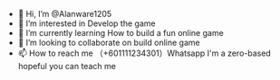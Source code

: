 - 👋 Hi, I’m @Alanware1205
- 👀 I’m interested in Develop the game
- 🌱 I’m currently learning How to build a fun online game
- 💞️ I’m looking to collaborate on build online game
- 📫 How to reach me （+601111234301）Whatsapp
I'm a zero-based hopeful you can teach me
<!---
Alanware1205/Alanware1205 is a ✨ special ✨ repository because its `README.md` (this file) appears on your GitHub profile.
You can click the Preview link to take a look at your changes.
--->
